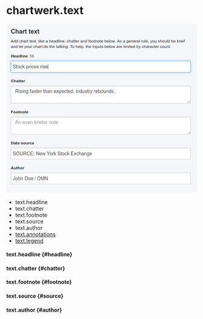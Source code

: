 # chartwerk.text

<img src="../img/screenshots/text.png" class="screenshot" />

- text.headline
- text.chatter
- text.footnote
- text.source
- text.author
- [text.annotations](annotations.md)
- [text.legend](legend.md)

#### text.headline {#headline}

#### text.chatter {#chatter}

#### text.footnote {#footnote}

#### text.source {#source}

#### text.author {#author}